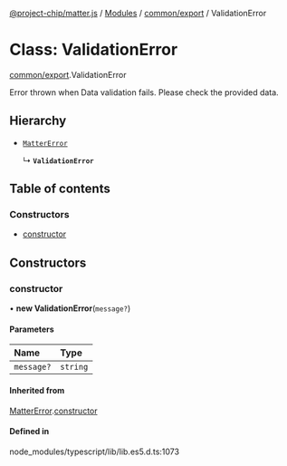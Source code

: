 [@project-chip/matter.js](../README.md) / [Modules](../modules.md) / [common/export](../modules/common_export.md) / ValidationError

# Class: ValidationError

[common/export](../modules/common_export.md).ValidationError

Error thrown when Data validation fails. Please check the provided data.

## Hierarchy

- [`MatterError`](common_export.MatterError.md)

  ↳ **`ValidationError`**

## Table of contents

### Constructors

- [constructor](common_export.ValidationError.md#constructor)

## Constructors

### constructor

• **new ValidationError**(`message?`)

#### Parameters

| Name | Type |
| :------ | :------ |
| `message?` | `string` |

#### Inherited from

[MatterError](common_export.MatterError.md).[constructor](common_export.MatterError.md#constructor)

#### Defined in

node_modules/typescript/lib/lib.es5.d.ts:1073
